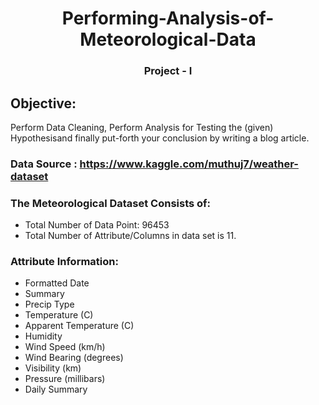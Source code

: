 <h1 align="center">Performing-Analysis-of-Meteorological-Data</h1>
<h3 align="center">Project - I</h3> 

## Objective: 
Perform Data Cleaning, Perform Analysis for Testing the (given) Hypothesisand finally put-forth your conclusion by writing a blog article.

### Data Source : https://www.kaggle.com/muthuj7/weather-dataset

### The Meteorological Dataset Consists of:

* Total Number of Data Point: 96453
* Total Number of Attribute/Columns in data set is 11.


### Attribute Information:

* Formatted Date
* Summary
* Precip Type
* Temperature (C)
* Apparent Temperature (C)
* Humidity
* Wind Speed (km/h)
* Wind Bearing (degrees)
* Visibility (km)
* Pressure (millibars)
* Daily Summary
